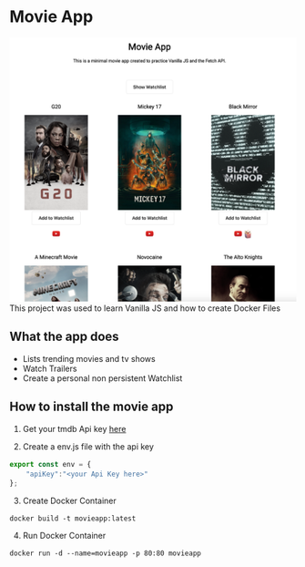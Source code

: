 # Movie App
![movieApp](image.png)
This project was used to learn Vanilla JS and how to create Docker Files

## What the app does
- Lists trending movies and tv shows
- Watch Trailers
- Create a personal non persistent Watchlist

## How to install the movie app
1. Get your tmdb Api key [here](https://developer.themoviedb.org/docs/getting-started)

2. Create a env.js file with the api key
```js
export const env = {
    "apiKey":"<your Api Key here>"
};
```

3. Create Docker Container
```
docker build -t movieapp:latest
```

4. Run Docker Container
```shell
docker run -d --name=movieapp -p 80:80 movieapp
```
